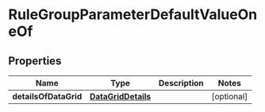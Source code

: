 

# RuleGroupParameterDefaultValueOneOf


## Properties

| Name | Type | Description | Notes |
|------------ | ------------- | ------------- | -------------|
|**detailsOfDataGrid** | [**DataGridDetails**](DataGridDetails.md) |  |  [optional] |



